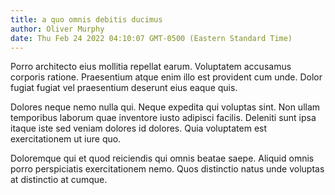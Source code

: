 ```yaml
---
title: a quo omnis debitis ducimus
author: Oliver Murphy
date: Thu Feb 24 2022 04:10:07 GMT-0500 (Eastern Standard Time)
---
```

Porro architecto eius mollitia repellat earum. Voluptatem accusamus corporis ratione. Praesentium atque enim illo est provident cum unde. Dolor fugiat fugiat vel praesentium deserunt eius eaque quis.

 Dolores neque nemo nulla qui. Neque expedita qui voluptas sint. Non ullam temporibus laborum quae inventore iusto adipisci facilis. Deleniti sunt ipsa itaque iste sed veniam dolores id dolores. Quia voluptatem est exercitationem ut iure quo.

 Doloremque qui et quod reiciendis qui omnis beatae saepe. Aliquid omnis porro perspiciatis exercitationem nemo. Quos distinctio natus unde voluptas at distinctio at cumque.